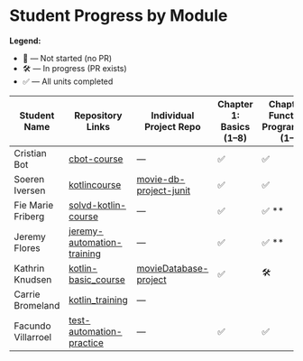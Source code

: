 # Student Progress by Module

**Legend:**
- 🚫 — Not started (no PR)
- 🛠️ — In progress (PR exists)
- ✅ — All units completed

| Student Name         | Repository Links | Individual Project Repo | Chapter 1: Basics (1–8) | Chapter 2: Functional Programming (1–9) | Chapter 3: OOP (1–7) | Chapter 5: Collections (1–10) |
|----------------------|------------------|------------------------|------------------------|------------------------------------------|----------------------|-------------------------------|
| Cristian Bot         | [cbot-course](https://github.com/cbot-course) | — |           ✅               |                     ✅                    | 🛠️                  |              🛠️                 |
| Soeren Iversen       | [kotlincourse](https://github.com/MoxUK/kotlincourse) | [movie-db-project-junit](https://github.com/MoxUK/movie-db-project-junit) |          ✅              |                ✅                         | ✅ **️                |             ✅ **️                    |
| Fie Marie Friberg    | [solvd-kotlin-course](https://github.com/sgfie/solvd-kotlin-course) | — |         ✅               |         ✅ **️                            | 🚫                   |            🚫                   |
| Jeremy Flores        | [jeremy-automation-training](https://github.com/jeremy-automation/jeremy-automation-training) | — |          ✅                |                  ✅ **️                   | 🛠️                  |          🚫                         |
| Kathrin Knudsen      | [kotlin-basic_course](https://github.com/pixie-kat/kotlin-basic_course) | [movieDatabase-project](https://github.com/pixie-kat/movieDatabase-project) |       ✅                  |               🛠️                            | 🛠️                  |          🚫                      |
| Carrie Bromeland     | [kotlin_training](https://github.com/carrie2078/kotlin_training) | — |                        |                                          |                      |                               |
| Facundo Villarroel   | [test-automation-practice](https://github.com/facundo-shape/test-automation-practice) | — |          ✅              |                   ✅                      | 🛠                   |               🛠                |